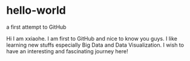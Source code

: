# hello-world
a first attempt to GitHub

Hi I am xxiaohe. I am first to GitHub and nice to know you guys. 
I like learning new stuffs especially Big Data and Data Visualization.
I wish to have an interesting and fascinating journey here!
